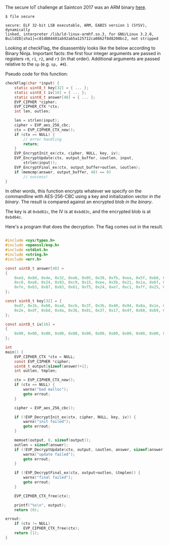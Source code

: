 The secure IoT challenge at Saintcon 2017 was an ARM binary [here](secure).

```
$ file secure

secure: ELF 32-bit LSB executable, ARM, EABI5 version 1 (SYSV), dynamically
linked, interpreter /lib/ld-linux-armhf.so.3, for GNU/Linux 3.2.0,
BuildID[sha1]=c81d804401ab92ab5a125712ca0862f8d8200bc2, not stripped
```

Looking at checkFlag, the disassembly looks like the below according to
Binary Ninja.  Important facts: the first four integer arguments are
passed in registers `r0`, `r1`, `r2`, and `r3` (in that order).
Additional arguments are passed relative to the `sp` (e.g. `sp, #4`).

Pseudo code for this function:

```c
checkFlag(char *input) {
	static uint8_t key[32] = { ... };
	static uint8_t iv[16] = { ... };
	static uint8_t answer[48] = { ... };
	EVP_CIPHER *cipher;
	EVP_CIPHER_CTX *ctx;
	int len, outlen;

	len = strlen(input);
	cipher = EVP_aes_256_cbc;
	ctx = EVP_CIPHER_CTX_new();
	if (ctx == NULL) {
		// error handling
		return;
	}
	EVP_EncryptInit_ex(ctx, cipher, NULL, key, iv);
	EVP_EncryptUpdate(ctx, output_buffer, &outlen, input,
	    strlen(input));
	EVP_EncryptFinal_ex(ctx, output_buffer+outlen, &outlen);
	if (memcmp(answer, output_buffer, 48) == 0)
		// success!
}
```

In other words, this function encrypts whatever we specify on the
commandline with AES-256-CBC using a key and initialization vector
*in the binary*. The result is compared against an encrypted blob
*in the binary*.

The key is at `0xbd61c`, the IV is at `0xbd63c`, and the encrypted
blob is at `0xbd64c`.

Here's a program that does the decryption.  The flag comes out in
the result.

```c

#include <sys/types.h>
#include <openssl/evp.h>
#include <stdint.h>
#include <string.h>
#include <err.h>

const uint8_t answer[48] = 
{
	0xed, 0x8d, 0x4e, 0x32, 0xe6, 0x05, 0x38, 0xfb, 0xea, 0x5f, 0xb8, 0xa8, 0xaf, 0x52, 0x94, 0xc1,
	0xc8, 0xe8, 0x24, 0x93, 0xc9, 0x15, 0xee, 0x3b, 0x21, 0x1a, 0x6f, 0xab, 0x19, 0x3a, 0x67, 0x8b,
	0xfe, 0xb3, 0x87, 0x83, 0x61, 0xf5, 0x24, 0xe7, 0xc1, 0xff, 0x25, 0x9d, 0xb9, 0x86, 0x62, 0x7d
};

const uint8_t key[32] = {
	0xd7, 0x1b, 0x60, 0xad, 0xcb, 0x3f, 0x3b, 0x40, 0x94, 0x8a, 0x1e, 0x45, 0xed, 0xd1, 0x9c, 0x7e,
	0x2e, 0xdf, 0xbd, 0x4a, 0x36, 0x01, 0x37, 0x17, 0x4f, 0x68, 0xb9, 0x7a, 0x7e, 0x6e, 0x3d, 0xdd
};

const uint8_t iv[16] = 
{
	0x00, 0x00, 0x00, 0x00, 0x00, 0x00, 0x00, 0x00, 0x00, 0x00, 0x00, 0x00, 0x00, 0x00, 0x00, 0x00
};

int
main() {
	EVP_CIPHER_CTX *ctx = NULL;
	const EVP_CIPHER *cipher;
	uint8_t output[sizeof(answer)+1];
	int outlen, tmplen;

	ctx = EVP_CIPHER_CTX_new();
	if (ctx == NULL) {
		warnx("bad malloc");
		goto errout;
	}

	cipher = EVP_aes_256_cbc();

	if (!EVP_DecryptInit_ex(ctx, cipher, NULL, key, iv)) {
		warnx("init failed");
		goto errout;
	}

	memset(output, 0, sizeof(output));
	outlen = sizeof(answer);
	if (!EVP_DecryptUpdate(ctx, output, &outlen, answer, sizeof(answer))) {
		warnx("update failed");
		goto errout;
	}

	if (!EVP_DecryptFinal_ex(ctx, output+outlen, &tmplen)) {
		warnx("final failed");
		goto errout;
	}

	EVP_CIPHER_CTX_free(ctx);

	printf("%s\n", output);
	return (0);

errout:
	if (ctx != NULL)
		EVP_CIPHER_CTX_free(ctx);
	return (1);
}
```
